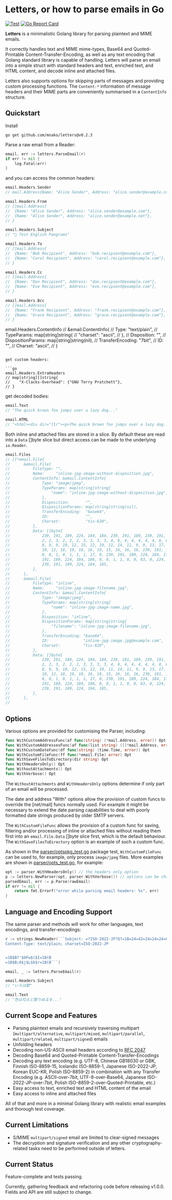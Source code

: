 # Letters, or how to parse emails in Go

[![Test](https://github.com/mnako/letters/actions/workflows/test.yml/badge.svg)](https://github.com/mnako/letters/actions/workflows/test.yml)
[![Go Report Card](https://goreportcard.com/badge/github.com/mnako/letters)](https://goreportcard.com/report/github.com/mnako/letters)

**Letters** is a minimalistic Golang library for parsing plaintext and MIME
emails.

It correctly handles text and MIME mime-types, Base64 and Quoted-Printable 
Content-Transfer-Encoding, as well as any text encoding that Golang 
standard library is capable of handling. Letters will parse an email into 
a simple struct with standard headers and text, enriched text, and HTML 
content, and decode inline and attached files.

Letters also supports options for skipping parts of messages and
providing custom processing functions. The `Content-*` information of
message headers and their MIME parts are conveniently summarised in a
`ContentInfo` structure.

## Quickstart

Install

```
go get github.com/mnako/letters@v0.2.3
```

Parse a raw email from a Reader:

```go
email, err := letters.ParseEmail(r)
if err != nil {
    log.Fatal(err)
}
```

and you can access the common headers:

```go
email.Headers.Sender
// mail.Address{Name: "Alice Sender", Address: "alice.sender@example.com"}

email.Headers.From
// []mail.Address{
//  {Name: "Alice Sender", Address: "alice.sender@example.com"}, 
//  {Name: "Alice Sender", Address: "alice.sender@example.net"},
// }

email.Headers.Subject
// "📧 Test English Pangrams"

email.Headers.To
// []mail.Address{
//  {Name: "Bob Recipient", Address: "bob.recipient@example.com"}, 
//  {Name: "Carol Recipient", Address: "carol.recipient@example.com"},
// }

email.Headers.Cc
// []mail.Address{
//  {Name: "Dan Recipient", Address: "dan.recipient@example.com"}, 
//  {Name: "Eve Recipient", Address: "eve.recipient@example.com"},
// }

email.Headers.Bcc
// []mail.Address{
//  {Name: "Frank Recipient", Address: "frank.recipient@example.com"}, 
//  {Name: "Grace Recipient", Address: "grace.recipient@example.com"},
// }
```

email.Headers.ContentInfo
// &email.ContentInfo{
// 	Type: "text/plain",
// 	TypeParams: map[string]string{
// 		"charset": "ascii",
// 	},
// 	Disposition:       "",
// 	DispositionParams: map[string]string(nil),
// 	TransferEncoding:  "7bit",
// 	ID:                "",
// 	Charset:           "ascii",
// }
```

get custom headers:

```go
email.Headers.ExtraHeaders
// map[string][]string{
//    "X-Clacks-Overhead": {"GNU Terry Pratchett"},
// }
```

get decoded bodies:

```go
email.Text
// "The quick brown fox jumps over a lazy dog..."

email.HTML
// "<html><div dir="ltr"><p>The quick brown fox jumps over a lazy dog..."
```

Both inline and attached files are stored in a slice. By default these
are read into a `Data` []byte slice but direct access can be made to the
underlying `io.Reader`.

```go
email.Files
// []*email.File{
//  	&email.File{
//  		FileType: "",
//  		Name:     "inline-jpg-image-without-disposition.jpg",
//  		ContentInfo: &email.ContentInfo{
//  			Type: "image/jpeg",
//  			TypeParams: map[string]string{
//  				"name": "inline-jpg-image-without-disposition.jpg",
//  			},
//  			Disposition:       "",
//  			DispositionParams: map[string]string(nil),
//  			TransferEncoding:  "base64",
//  			ID:                "",
//  			Charset:           "tis-620",
//  		},
//  		Data: []byte{
//  			239, 191, 189, 224, 184, 184, 239, 191, 189, 239, 191, 189, 0, 67, 0, 3, 2, 2, 2,
//  			2, 2, 3, 2, 2, 2, 3, 3, 3, 3, 4, 6, 4, 4, 4, 4, 4, 8, 6, 6, 5, 6, 9, 8, 10, 10, 9,
//  			8, 9, 9, 10, 12, 15, 12, 10, 11, 14, 11, 9, 9, 13, 17, 13, 14, 15, 16, 16, 17, 16,
//  			10, 12, 18, 19, 18, 16, 19, 15, 16, 16, 16, 239, 191, 189, 224, 184, 169, 0, 11,
//  			8, 0, 1, 0, 1, 1, 1, 17, 0, 239, 191, 189, 224, 184, 172, 0, 6, 0, 16, 16, 5, 239,
//  			191, 189, 224, 184, 186, 0, 8, 1, 1, 0, 0, 63, 0, 224, 184, 178, 224, 184, 175, 32,
//  			239, 191, 189, 224, 184, 185,
//  		},
//  	},
//  	&email.File{
//  		FileType: "inline",
//  		Name:     "inline-jpg-image-filename.jpg",
//  		ContentInfo: &email.ContentInfo{
//  			Type: "image/jpeg",
//  			TypeParams: map[string]string{
//  				"name": "inline-jpg-image-name.jpg",
//  			},
//  			Disposition: "inline",
//  			DispositionParams: map[string]string{
//  				"filename": "inline-jpg-image-filename.jpg",
//  			},
//  			TransferEncoding: "base64",
//  			ID:               "inline-jpg-image.jpg@example.com",
//  			Charset:          "tis-620",
//  		},
//  		Data: []byte{
//  			239, 191, 189, 224, 184, 184, 239, 191, 189, 239, 191, 189, 0, 67, 0, 3, 2, 2, 2,
//  			2, 2, 3, 2, 2, 2, 3, 3, 3, 3, 4, 6, 4, 4, 4, 4, 4, 8, 6, 6, 5, 6, 9, 8, 10, 10, 9,
//  			8, 9, 9, 10, 12, 15, 12, 10, 11, 14, 11, 9, 9, 13, 17, 13, 14, 15, 16, 16, 17, 16,
//  			10, 12, 18, 19, 18, 16, 19, 15, 16, 16, 16, 239, 191, 189, 224, 184, 169, 0, 11,
//  			8, 0, 1, 0, 1, 1, 1, 17, 0, 239, 191, 189, 224, 184, 172, 0, 6, 0, 16, 16, 5, 239,
//  			191, 189, 224, 184, 186, 0, 8, 1, 1, 0, 0, 63, 0, 224, 184, 178, 224, 184, 175, 32,
//  			239, 191, 189, 224, 184, 185,
//  		},
//  	},
// 
```

## Options

Various options are provided for customising the Parser, including:

```go
func WithCustomAddressFunc(af func(string) (*mail.Address, error)) Opt
func WithCustomAddressesFunc(af func(list string) ([]*mail.Address, error)) Opt
func WithCustomDateFunc(df func(string) (time.Time, error)) Opt
func WithCustomFileFunc(ff func(*email.File) error) Opt
func WithSaveFilesToDirectory(dir string) Opt
func WithHeadersOnly() Opt
func WithoutAttachments() Opt
func WithVerbose() Opt
```

The `WithoutAttachments` and `WithHeadersOnly` options determine if only part
of an email will be processed.

The date and address "With" options allow the provision of custom funcs to
override the [net/mail] funcs normally used. For example it might be necessary
to extend the date parsing capabilities to deal with poorly formatted date
strings produced by older SMTP servers.

The `WithCustomFileFunc` allows the provision of a custom func for saving,
filtering and/or processing of inline or attached files without reading them
first into an `email.File.Data` []byte slice first, which is the default
behaviour. The `WithSaveFilesToDirectory` option is an example of such a custom
func.

As shown in the [parser/optspkg_test.go](parser/optspkg_test.go) package
test, `WithCustomFileFunc` can be used to, for example, only process
`image/jpeg` files. More examples are shown in
[parser/opts_test.go](parser/opts_test.go), for example:

```go
opt := parser.WithHeadersOnly() // the headers only option
p := letters.NewParser(opt, parser.WithVerbose()) // options can be chained
parsedEmail, err := p.Parse(rawEmail)
if err != nil {
	return fmt.Errorf("error while parsing email headers: %s", err)
}
```

## Language and Encoding Support

The same parser and methods will work for other languages, text encodings, 
and transfer-encodings:

```go
r := strings.NewReader(```Subject: =?ISO-2022-JP?Q?=1B=24=42=24=24=24=6D=24=4F=32=4E=1B=28=42?=
Content-Type: text/plain; charset=ISO-2022-JP


=1B$B?'$OFw$($I=1B(B
=1B$B;6$j$L$k$r=1B(B```)

email, _ := letters.ParseEmail(r)

email.Headers.Subject
// "いろは歌"

email.Text
// "色は匂えど散りぬるを..."
```

## Current Scope and Features

* Parsing plaintext emails and recursively traversing multipart
  (`multipart/alternative`, `multipart/mixed`, `multipart/parallel`,
  `multipart/related`, `multipart/signed`) emails
* Unfolding headers
* Decoding non-US-ASCII email headers according to
  [RFC 2047](https://datatracker.ietf.org/doc/html/rfc2047)
* Decoding Base64 and Quoted-Printable Content-Transfer-Encodings
* Decoding any text encoding (e.g. UTF-8, Chinese GB18030 or GBK, Finnish 
  ISO-8859-15, Icelandic ISO-8859-1, Japanese ISO-2022-JP, Korean EUC-KR,
  Polish ISO-8859-2) in combination with any Transfer
  Encoding (e.g. ASCII-over-7bit, UTF-8-over-Base64,
  Japanese ISO-2022-JP-over-7bit, Polish ISO-8859-2-over-Quoted-Printable,
  etc.)
* Easy access to text, enriched text and HTML content of the email
* Easy access to inline and attached files

All of that and more in a minimal Golang library with realistic email
examples and thorough test coverage.

## Current Limitations

* S/MIME `multipart/signed` email are limited to clear-signed messages
* The decryption and signature verification and any other
  cryptography-related tasks need to be performed outside of letters.

## Current Status

Feature-complete and tests passing. 

Currently, gathering feedback and refactoring code before releasing v1.0.0.
Fields and API are still subject to change.
